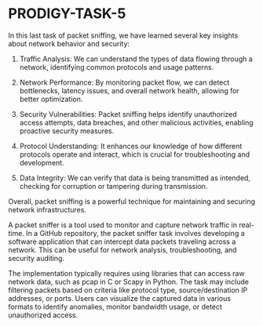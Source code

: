 # PRODIGY-TASK-5 
In this last task of packet sniffing, we have learned several key insights about network behavior and security:

1. Traffic Analysis: We can understand the types of data flowing through a network, identifying common protocols and usage patterns.


2. Network Performance: By monitoring packet flow, we can detect bottlenecks, latency issues, and overall network health, allowing for better optimization.


3. Security Vulnerabilities: Packet sniffing helps identify unauthorized access attempts, data breaches, and other malicious activities, enabling proactive security measures.


4. Protocol Understanding: It enhances our knowledge of how different protocols operate and interact, which is crucial for troubleshooting and development.


5. Data Integrity: We can verify that data is being transmitted as intended, checking for corruption or tampering during transmission.



Overall, packet sniffing is a powerful technique for maintaining and securing network infrastructures.


A packet sniffer is a tool used to monitor and capture network traffic in real-time. In a GitHub repository, the packet sniffer task involves developing a software application that can intercept data packets traveling across a network. This can be useful for network analysis, troubleshooting, and security auditing.

The implementation typically requires using libraries that can access raw network data, such as pcap in C or Scapy in Python. The task may include filtering packets based on criteria like protocol type, source/destination IP addresses, or ports. Users can visualize the captured data in various formats to identify anomalies, monitor bandwidth usage, or detect unauthorized access.

 
